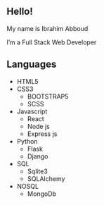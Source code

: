 ## Hello!

My name is Ibrahim Abboud  

I’m a Full Stack Web Developer

## **Languages**
- HTML5
- CSS3
    - BOOTSTRAP5
    - SCSS
- Javascript
    - React
    - Node js
    - Express js
- Python
    - Flask
    - Django
- SQL
    - Sqlite3
    - SQLAlchemy
- NOSQL
    - MongoDb
